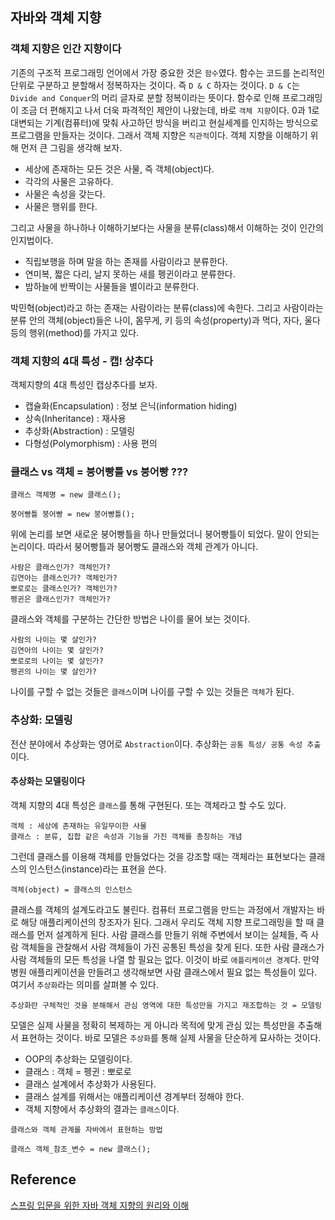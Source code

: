 ## 자바와 객체 지향

### 객체 지향은 인간 지향이다

기존의 구조적 프로그래밍 언어에서 가장 중요한 것은 `함수`였다. 함수는 코드를 논리적인 단위로 구분하고 분할해서 정복하자는 것이다. 즉 `D & C` 하자는 것이다. `D & C`는 `Divide and Conquer`의 머리 글자로 분할 정복이라는 뜻이다. 함수로 인해 프로그래밍이 조금 더 편해지고 나서 더욱 파격적인 제안이 나왔는데, 바로 `객체 지향`이다. 0과 1로 대변되는 기계(컴퓨터)에 맞춰 사고하던 방식을 버리고 현실세계를 인지하는 방식으로 프로그램을 만들자는 것이다. 그래서 객체 지향은 `직관적`이다. 객체 지향을 이해하기 위해 먼저 큰 그림을 생각해 보자.

- 세상에 존재하는 모든 것은 사물, 즉 객체(object)다.
- 각각의 사물은 고유하다.
- 사물은 속성을 갖는다.
- 사물은 행위를 한다.

그리고 사물을 하나하나 이해하기보다는 사물을 분류(class)해서 이해하는 것이 인간의 인지법이다.

- 직립보행을 하며 말을 하는 존재를 사람이라고 분류한다.
- 연미복, 짧은 다리, 날지 못하는 새를 펭귄이라고 분류한다.
- 밤하늘에 반짝이는 사물들을 별이라고 분류한다.

박민혁(object)라고 하는 존재는 사람이라는 분류(class)에 속한다. 그리고 사람이라는 분류 안의 객체(object)들은 나이, 몸무게, 키 등의 속성(property)과 먹다, 자다, 울다 등의 행위(method)를 가지고 있다.

### 객체 지향의 4대 특성 - 캡! 상추다

객체지향의 4대 특성인 캡상추다를 보자.

- 캡슐화(Encapsulation) : 정보 은닉(information hiding)
- 상속(Inheritance) : 재사용
- 추상화(Abstraction) : 모델링
- 다형성(Polymorphism) : 사용 편의

### 클래스 vs 객체 = 붕어빵틀 vs 붕어빵 ???

```
클래스 객체명 = new 클래스();
```

```
붕어빵틀 붕어빵 = new 붕어빵틀();
```

위에 논리를 보면 새로운 붕어빵틀을 하나 만들었더니 붕어빵틀이 되었다. 말이 안되는 논리이다. 따라서 붕어빵틀과 붕어빵도 클래스와 객체 관계가 아니다.

```
사람은 클래스인가? 객체인가?
김연아는 클래스인가? 객체인가?
뽀로로는 클래스인가? 객체인가?
펭귄은 클래스인가? 객체인가?
```

클래스와 객체를 구분하는 간단한 방법은 나이를 물어 보는 것이다.

```
사람의 나이는 몇 살인가?
김연아의 나이는 몇 살인가?
뽀로로의 나이는 몇 살인가?
펭귄의 나이는 몇 살인가?
```

나이를 구할 수 없는 것들은 `클래스`이며 나이를 구할 수 있는 것들은 `객체`가 된다.

### 추상화: 모델링

전산 분야에서 추상화는 영어로 `Abstraction`이다. 추상화는 `공통 특성/ 공통 속성 추출`이다.

#### 추상화는 모델링이다

객체 지향의 4대 특성은 `클래스`를 통해 구현된다. 또는 객체라고 할 수도 있다.

```
객체 : 세상에 존재하는 유일무이한 사물
클래스 : 분류, 집합 같은 속성과 기능을 가진 객체를 총칭하는 개념
```

그런데 클래스를 이용해 객체를 만들었다는 것을 강조할 때는 객체라는 표현보다는 클래스의 인스턴스(instance)라는 표현을 쓴다.

```
객체(object) = 클래스의 인스턴스
```

클래스를 객체의 설계도라고도 불린다. 컴퓨터 프로그램을 만드는 과정에서 개발자는 바로 해당 애플리케이션의 창조자가 된다. 그래서 우리도 객체 지향 프로그래밍을 할 때 클래스를 먼저 설계하게 된다. 사람 클래스를 만들기 위해 주변에서 보이는 실체들, 즉 사람 객체들을 관찰해서 사람 객체들이 가진 공통된 특성을 찾게 된다. 또한 사람 클래스가 사람 객체들의 모든 특성을 나열 할 필요는 없다. 이것이 바로 `애플리케이션 경계`다. 만약 병원 애플리케이션을 만들려고 생각해보면 사람 클래스에서 필요 없는 특성들이 있다. 여기서 `추상화`라는 의미를 살펴볼 수 있다.

```
추상화란 구체적인 것을 분해해서 관심 영역에 대한 특성만을 가지고 재조합하는 것 = 모델링
```

모델은 실제 사물을 정확히 복제하는 게 아니라 목적에 맞게 관심 있는 특성만을 추출해서 표현하는 것이다. 바로 모델은 `추상화`를 통해 실제 사물을 단순하게 묘사하는 것이다.

- OOP의 추상화는 모델링이다.
- 클래스 : 객체 = 펭귄 : 뽀로로
- 클래스 설계에서 추상화가 사용된다.
- 클래스 설계를 위해서는 애플리케이션 경계부터 정해야 한다.
- 객체 지향에서 추상화의 결과는 `클래스`이다.

`클래스와 객체 관계를 자바에서 표현하는 방법`

```
클래스 객체_참조_변수 = new 클래스();
```

## Reference
[스프링 입문을 위한 자바 객체 지향의 원리와 이해](http://www.yes24.com/Product/Goods/17350624)
